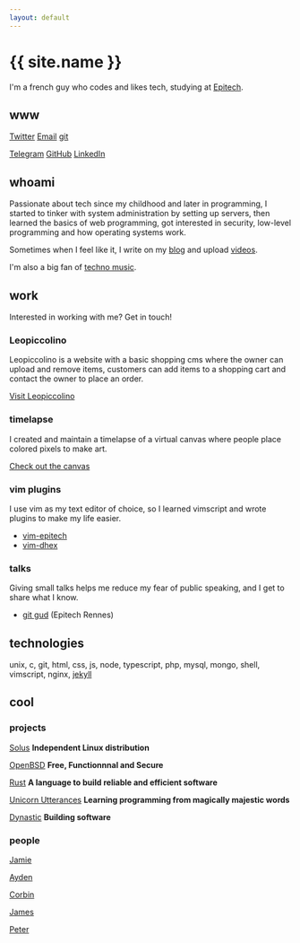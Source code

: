 ```yaml
---
layout: default
---
```


# {{ site.name }}

I'm a french guy who codes and likes tech, studying at [Epitech](http://rennes.epitech.eu).

## www

[Twitter](https://twitter.com/philippeloctaux) [Email](/email) [git](https://git.x4m3.rocks/x4m3)

[Telegram](https://t.me/philippeloctaux) [GitHub](https://github.com/x4m3) [LinkedIn](https://linkedin.com/in/philippeloctaux)

## whoami

Passionate about tech since my childhood and later in programming, I started to tinker with system administration by setting up servers, then learned the basics of web programming, got interested in security, low-level programming and how operating systems work.

Sometimes when I feel like it, I write on my [blog](https://blog.x4m3.rocks) and upload [videos](https://youtube.com/philippeloctaux).

I'm also a big fan of [techno music](https://soundcloud.com/ploct4ux/likes).

## work

Interested in working with me? Get in touch!

### Leopiccolino
Leopiccolino is a website with a basic shopping cms where the owner can upload and remove items, customers can add items to a shopping cart and contact the owner to place an order.

[Visit Leopiccolino](https://leopiccolino.fr)

### timelapse

I created and maintain a timelapse of a virtual canvas where people place colored pixels to make art.

[Check out the canvas](https://canvas.place)

### vim plugins

I use vim as my text editor of choice, so I learned vimscript and wrote plugins to make my life easier.

 - [vim-epitech](https://github.com/x4m3/vim-epitech)
 - [vim-dhex](https://github.com/x4m3/vim-dhex)

### talks

Giving small talks helps me reduce my fear of public speaking, and I get to share what I know.

- [git gud](https://x4m3.rocks/talks/git-tek.pdf) (Epitech Rennes)

## technologies

unix, c, git, html, css, js, node, typescript, php, mysql, mongo, shell, vimscript, nginx, [jekyll](https://github.com/x4m3/plcom)

## cool

### projects

[Solus](https://getsol.us) **Independent Linux distribution**

[OpenBSD](https://openbsd.org) **Free, Functionnnal and Secure**

[Rust](https://rust-lang.org) **A language to build reliable and efficient software**

[Unicorn Utterances](https://unicorn-utterances.com) **Learning programming from magically majestic words**

[Dynastic](https://dynastic.co) **Building software**

### people

[Jamie](https://twitter.com/jamiebishop123)

[Ayden](https://ayden.dev)

[Corbin](https://unicorn-utterances.com/unicorns/crutchcorn)

[James](https://jfenn.me)

[Peter](https://petersoboyejo.com)